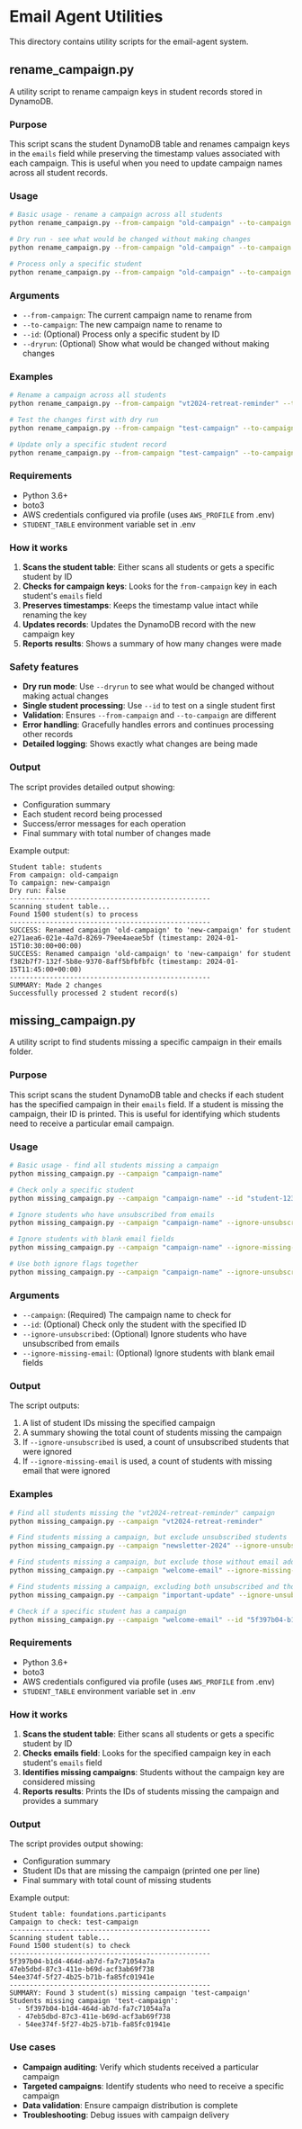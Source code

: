 # Email Agent Utilities

This directory contains utility scripts for the email-agent system.

## rename_campaign.py

A utility script to rename campaign keys in student records stored in DynamoDB.

### Purpose

This script scans the student DynamoDB table and renames campaign keys in the `emails` field while preserving the timestamp values associated with each campaign. This is useful when you need to update campaign names across all student records.

### Usage

```bash
# Basic usage - rename a campaign across all students
python rename_campaign.py --from-campaign "old-campaign" --to-campaign "new-campaign"

# Dry run - see what would be changed without making changes
python rename_campaign.py --from-campaign "old-campaign" --to-campaign "new-campaign" --dryrun

# Process only a specific student
python rename_campaign.py --from-campaign "old-campaign" --to-campaign "new-campaign" --id "student-123"
```

### Arguments

- `--from-campaign`: The current campaign name to rename from
- `--to-campaign`: The new campaign name to rename to
- `--id`: (Optional) Process only a specific student by ID
- `--dryrun`: (Optional) Show what would be changed without making changes

### Examples

```bash
# Rename a campaign across all students
python rename_campaign.py --from-campaign "vt2024-retreat-reminder" --to-campaign "vt2024-retreat-reminder-v2"

# Test the changes first with dry run
python rename_campaign.py --from-campaign "test-campaign" --to-campaign "prod-campaign" --dryrun

# Update only a specific student record
python rename_campaign.py --from-campaign "test-campaign" --to-campaign "prod-campaign" --id "e271aea6-021e-4a7d-8269-79ee4aeae5bf"
```

### Requirements

- Python 3.6+
- boto3
- AWS credentials configured via profile (uses `AWS_PROFILE` from .env)
- `STUDENT_TABLE` environment variable set in .env

### How it works

1. **Scans the student table**: Either scans all students or gets a specific student by ID
2. **Checks for campaign keys**: Looks for the `from-campaign` key in each student's `emails` field
3. **Preserves timestamps**: Keeps the timestamp value intact while renaming the key
4. **Updates records**: Updates the DynamoDB record with the new campaign key
5. **Reports results**: Shows a summary of how many changes were made

### Safety features

- **Dry run mode**: Use `--dryrun` to see what would be changed without making actual changes
- **Single student processing**: Use `--id` to test on a single student first
- **Validation**: Ensures `--from-campaign` and `--to-campaign` are different
- **Error handling**: Gracefully handles errors and continues processing other records
- **Detailed logging**: Shows exactly what changes are being made

### Output

The script provides detailed output showing:
- Configuration summary
- Each student record being processed
- Success/error messages for each operation
- Final summary with total number of changes made

Example output:
```
Student table: students
From campaign: old-campaign
To campaign: new-campaign
Dry run: False
--------------------------------------------------
Scanning student table...
Found 1500 student(s) to process
--------------------------------------------------
SUCCESS: Renamed campaign 'old-campaign' to 'new-campaign' for student e271aea6-021e-4a7d-8269-79ee4aeae5bf (timestamp: 2024-01-15T10:30:00+00:00)
SUCCESS: Renamed campaign 'old-campaign' to 'new-campaign' for student f382b7f7-132f-5b8e-9370-8aff5bfbfbfc (timestamp: 2024-01-15T11:45:00+00:00)
--------------------------------------------------
SUMMARY: Made 2 changes
Successfully processed 2 student record(s)
```

## missing_campaign.py

A utility script to find students missing a specific campaign in their emails folder.

### Purpose

This script scans the student DynamoDB table and checks if each student has the specified campaign in their `emails` field. If a student is missing the campaign, their ID is printed. This is useful for identifying which students need to receive a particular email campaign.

### Usage

```bash
# Basic usage - find all students missing a campaign
python missing_campaign.py --campaign "campaign-name"

# Check only a specific student
python missing_campaign.py --campaign "campaign-name" --id "student-123"

# Ignore students who have unsubscribed from emails
python missing_campaign.py --campaign "campaign-name" --ignore-unsubscribed

# Ignore students with blank email fields
python missing_campaign.py --campaign "campaign-name" --ignore-missing-email

# Use both ignore flags together
python missing_campaign.py --campaign "campaign-name" --ignore-unsubscribed --ignore-missing-email
```

### Arguments

- `--campaign`: (Required) The campaign name to check for
- `--id`: (Optional) Check only the student with the specified ID
- `--ignore-unsubscribed`: (Optional) Ignore students who have unsubscribed from emails
- `--ignore-missing-email`: (Optional) Ignore students with blank email fields

### Output

The script outputs:
1. A list of student IDs missing the specified campaign
2. A summary showing the total count of students missing the campaign
3. If `--ignore-unsubscribed` is used, a count of unsubscribed students that were ignored
4. If `--ignore-missing-email` is used, a count of students with missing email that were ignored

### Examples

```bash
# Find all students missing the "vt2024-retreat-reminder" campaign
python missing_campaign.py --campaign "vt2024-retreat-reminder"

# Find students missing a campaign, but exclude unsubscribed students
python missing_campaign.py --campaign "newsletter-2024" --ignore-unsubscribed

# Find students missing a campaign, but exclude those without email addresses
python missing_campaign.py --campaign "welcome-email" --ignore-missing-email

# Find students missing a campaign, excluding both unsubscribed and those without emails
python missing_campaign.py --campaign "important-update" --ignore-unsubscribed --ignore-missing-email

# Check if a specific student has a campaign
python missing_campaign.py --campaign "welcome-email" --id "5f397b04-b1d4-464d-ab7d-fa7c71054a7a"
```

### Requirements

- Python 3.6+
- boto3
- AWS credentials configured via profile (uses `AWS_PROFILE` from .env)
- `STUDENT_TABLE` environment variable set in .env

### How it works

1. **Scans the student table**: Either scans all students or gets a specific student by ID
2. **Checks emails field**: Looks for the specified campaign key in each student's `emails` field
3. **Identifies missing campaigns**: Students without the campaign key are considered missing
4. **Reports results**: Prints the IDs of students missing the campaign and provides a summary

### Output

The script provides output showing:
- Configuration summary
- Student IDs that are missing the campaign (printed one per line)
- Final summary with total count of missing students

Example output:
```
Student table: foundations.participants
Campaign to check: test-campaign
--------------------------------------------------
Scanning student table...
Found 1500 student(s) to check
--------------------------------------------------
5f397b04-b1d4-464d-ab7d-fa7c71054a7a
47eb5dbd-87c3-411e-b69d-acf3ab69f738
54ee374f-5f27-4b25-b71b-fa85fc01941e
--------------------------------------------------
SUMMARY: Found 3 student(s) missing campaign 'test-campaign'
Students missing campaign 'test-campaign':
  - 5f397b04-b1d4-464d-ab7d-fa7c71054a7a
  - 47eb5dbd-87c3-411e-b69d-acf3ab69f738
  - 54ee374f-5f27-4b25-b71b-fa85fc01941e
```

### Use cases

- **Campaign auditing**: Verify which students received a particular campaign
- **Targeted campaigns**: Identify students who need to receive a specific campaign
- **Data validation**: Ensure campaign distribution is complete
- **Troubleshooting**: Debug issues with campaign delivery 